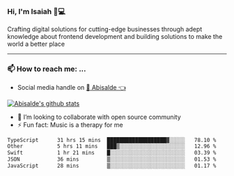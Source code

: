 ### Hi, I'm Isaiah 🌻💻

<!--
<img src="https://res.cloudinary.com/abisalde/image/upload/c_scale,h_311,w_816/v1616039512/Abisalde_github.gif" alt="Isaiah Abiodun (Abisalde) small video about his profile on Github"> 
-->

Crafting digital solutions for cutting-edge businesses through adept knowledge about frontend development and building solutions to make the world a better place
<hr>

### 📫 How to reach me: ...
- Social media handle on <a href="https://twitter.com/abisalde">🔔  Abisalde   👈</a>


[![Abisalde's github stats](https://github-readme-stats.vercel.app/api?username=abisalde)](https://github.com/abisalde/github-readme-stats)

- 👯 I’m looking to collaborate with open source community
- ⚡ Fun fact: Music is a therapy for me


<!--
**abisalde/Abisalde** is a ✨ _special_ ✨ repository because its `README.md` (this file) appears on your GitHub profile.

Here are some ideas to get you started:


- 👯 I’m looking to collaborate with open source community
- 🤔 I’m looking for help with ...
- 💬 Ask me about ...
- 📫 How to reach me: ...
- 😄 Pronouns: ...
- ⚡ Fun fact: ...
-->

<!--START_SECTION:waka-->

```txt
TypeScript      31 hrs 15 mins  ███████████████████▓░░░░░   78.10 %
Other           5 hrs 11 mins   ███▒░░░░░░░░░░░░░░░░░░░░░   12.96 %
Swift           1 hr 21 mins    █░░░░░░░░░░░░░░░░░░░░░░░░   03.39 %
JSON            36 mins         ▒░░░░░░░░░░░░░░░░░░░░░░░░   01.53 %
JavaScript      28 mins         ▒░░░░░░░░░░░░░░░░░░░░░░░░   01.17 %
```

<!--END_SECTION:waka-->

